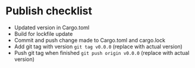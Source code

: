 
# Publish checklist
- Updated version in Cargo.toml
- Build for lockfile update
- Commit and push change made to  Cargo.toml and cargo.lock
- Add git tag with version ```git tag v0.0.0``` (replace with actual version)
- Push git tag when finished ```git push origin v0.0.0``` (replace with actual version)